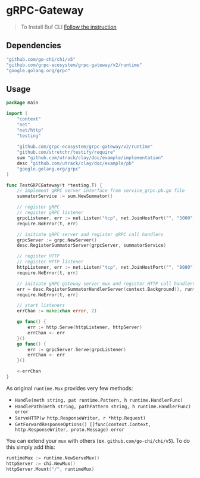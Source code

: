 # gRPC-Gateway

> To Install Buf CLI [Follow the instruction](../../proto/buf.md)

## Dependencies

```go
"github.com/go-chi/chi/v5"
"github.com/grpc-ecosystem/grpc-gateway/v2/runtime"
"google.golang.org/grpc"
```

## Usage

```go
package main

import (
    "context"
    "net"
    "net/http"
    "testing"
    
    "github.com/grpc-ecosystem/grpc-gateway/v2/runtime"
    "github.com/stretchr/testify/require"
    sum "github.com/utrack/clay/doc/example/implementation"
    desc "github.com/utrack/clay/doc/example/pb"
    "google.golang.org/grpc"
)

func TestGRPCGateway(t *testing.T) {
	// implement gRPC server interface from service_grpc.pb.go file
	summatorService := sum.NewSummator()

	// register gRPC
	// register gRPC listener
	grpcListener, err := net.Listen("tcp", net.JoinHostPort("", "5000"))
	require.NoError(t, err)

	// initiate gRPC server and register gRPC call handlers
	grpcServer := grpc.NewServer()
	desc.RegisterSummatorServer(grpcServer, summatorService)

	// register HTTP
	// register HTTP listener
	httpListener, err := net.Listen("tcp", net.JoinHostPort("", "8080"))
	require.NoError(t, err)

	// initiate gRPC-gateway server mux and register HTTP call handlers)
	err = desc.RegisterSummatorHandlerServer(context.Background(), runtimeMux, summatorService)
	require.NoError(t, err)

	// start listeners
	errChan := make(chan error, 2)

	go func() {
		err := http.Serve(httpListener, httpServer)
		errChan <- err
	}()
	go func() {
		err := grpcServer.Serve(grpcListener)
		errChan <- err
	}()

	<-errChan
}
```

As original `runtime.Mux` provides very few methods:

- `Handle(meth string, pat runtime.Pattern, h runtime.HandlerFunc)`
- `HandlePath(meth string, pathPattern string, h runtime.HandlerFunc) error`
- `ServeHTTP(w http.ResponseWriter, r *http.Request)`
- `GetForwardResponseOptions() []func(context.Context, http.ResponseWriter, proto.Message) error`

You can extend your `mux` with others (ex. `github.com/go-chi/chi/v5`). To do this simply add this:

```go
runtimeMux := runtime.NewServeMux()
httpServer := chi.NewMux()
httpServer.Mount("/", runtimeMux)
```